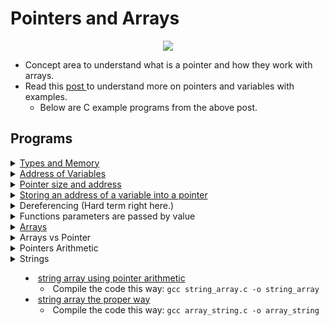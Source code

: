 # Pointers and Arrays

<p align="center">
  <img src="https://i.postimg.cc/RF1dMWZT/pointers.jpg">
</p>

- Concept area to understand what is a pointer and how they work with arrays.
- Read this [post ](https://gr00t.notion.site/Gr00t-s-C-Notes-94d170461cb7410fa110c998bd10ec03) to understand more on pointers and variables with examples.
	- Below are C example programs from the above post.

## Programs

<details>
<summary><a href="./sizeof.c">Types and Memory</a></summary>

- Compile the code this way: `gcc -Wall -Wextra -Werror -pedantic -std=gnu89 sizeof.c -o sizeof`

</details>

<details>
<summary><a href="./address.c">Address of Variables</a></summary>

- Program shows you address of variables  `c` and `n`.
- Compile the code this way: `gcc address.c -o address`

</details>

<details>
<summary><a href="./psize.c">Pointer size and address</a></summary>

- Compile the code this way: `gcc -Wall -Werror -pedantic -Wextra -std=gnu89 psize.c -o psize`

</details>

<details>
<summary><a href="./pn.c">Storing an address of a variable into a pointer</a></summary>

- Compile the code this way: `gcc pn.c -o pn`

</details>

<details>
<summary>Dereferencing (Hard term right here.)</summary>

- [Part 1](./dereference_1.c)
  - Compile the code this way: `gcc dereference_1.c -o dereference_1`

- [Part 2](./dereference_2.c)
  - Compile the code this way: `gcc dereference_2.c -o dereference_2`

</details>

<details>
<summary>Functions parameters are passed by value</summary>

- [modif\_my\_param](./modif_my_param.c)
  - Compile the code this way: `gcc modif_main.c modif_my_param.c -o modif_param`

- [Assignment](./modif_my_char_var.c)
	- [Memory Address view](https://drive.google.com/file/d/1sBmff99ACmkyHyB71wZAZ2Jh4nz3HjT_/view?usp=sharing)
  - Compile the code this way: `gcc modif_char_main.c modif_my_char_var.c -o modif_char`

</details>

<details>
<summary><a href="./array.c">Arrays</a></summary>

  - Compile the code this way: `gcc array.c -o array`

</details>

<details>
<summary>Arrays vs Pointer</summary>

  - [Array vs Pointer](array_vs_pointer.c)
    - Compile the code this way: `gcc array_vs_pointer.c -o array_vs_pointer`
  - [Array type Decay](./array_type_decay.c)
    - Compile the code this way: `gcc -o array_type_decay array_type_decay.c`
  - [sizeof Usage in Array & Pointer](./sizeof_array.c)
    - Compile the code this way: `gcc -Wall -Werror -Wextra -pedantic -o sizeofarray sizeof_array.c`
  - [Unary & Usage Array](./address_of_array.c)
    - Compile the code this way: `gcc -o addressofarray address_of_array.c`
  - [Size of array and address](./sizeof_array_address.c)
    - Compile the code this way: `gcc -o sizeof_array_address sizeof_array_address.c`

</details>

<details>
<summary>Pointers Arithmetic</summary>

  - [Illustrates pointers arithmetic](array_pointers_arithmetic.c)
    - Compile the code this way: `gcc array.c -o array_pointers_arithmetic array_pointers_arithmetic.c`
  - [pointers arithmetic](./pointers_arithmetic.c)
    - Compile the code this way: `gcc pointers_arithmetic.c -o pointers_arithmetic`
  - [Assignment](./solveme.c)
    - Compile the code this way: `gcc solveme.c -o solveme`
    - So before I proceeded to adding printf statements and filling up the memory layout excel file, I compiled the code and threw it in gdb, so below is the assembly code of the program without any printf function calls. (**This is the best way to understand your code**)

    <details>
    <summary>Assembly Code</summary>

    ```asm
    <main>:       endbr64                                         ;\ standard function
    <main+4>:     push   rbp                                      ;
    <main+5>:     mov    rbp,rsp                                  ;/ prologue code
    <main+8>:     sub    rsp,0x30                                 ; allocates 48 byes on the stack
    <main+12>:    mov    rax,QWORD PTR fs:0x28                    ; moves the stack guard to $rax
    <main+21>:    mov    QWORD PTR [rbp-0x8],rax                  ; moves the stack guard from rax to the stack [rbp-0x8]
    <main+25>:    xor    eax,eax                                  ; clears out eax $rax
    <main+27>:    mov    DWORD PTR [rbp-0x20],0x62                ; moves integer 98 to the stack at location [rbp-0x20]
    <main+34>:    mov    DWORD PTR [rbp-0x1c],0xc6                ; moves integer 198 to the stak at location [rbp-0x1c]
    <main+41>:    mov    DWORD PTR [rbp-0x18],0x12a               ; moves integer 298 to the stack at location [rbp-0x18]
    <main+48>:    mov    DWORD PTR [rbp-0x14],0x18e               ; moves integer 398 to the stack at location rbp-0x14]
    <main+55>:    mov    DWORD PTR [rbp-0x10],0x1f2               ; moves integer 498 to the stack at location [rbp-0x10]
    <main+62>:    lea    rax,[rbp-0x20]                           ; load the address of integer 98 location and store it to $rax
    <main+66>:    add    rax,0x4                                  ; pointer arithmetic *(a + 1) adds 4bytes to address in $rax
    <main+70>:    mov    QWORD PTR [rbp-0x30],rax                 ; moves the result from $rax to [rbp-0x30] and stored as a 64bit address
    <main+74>:    mov    rax,QWORD PTR [rbp-0x30]                 ; moves the address that contains integer 198 from [rbp-0x30] to $rax
    <main+78>:    mov    DWORD PTR [rax],0x62                     ; (dereferencing) moves integer 98 to the address in $rax
    <main+84>:    lea    rax,[rbp-0x20]                           ; load the address with the new integer value 98 to $rax
    <main+88>:    add    rax,0xc                                  ; pointer arithmetic *(a + 3) adds 12 bytes to address in $rax
    <main+92>:    mov    QWORD PTR [rbp-0x28],rax                 ; moves the result from $rax to [rbp-0x28] and stores as a 64bit address
    <main+96>:    mov    rax,QWORD PTR [rbp-0x30]                 ; moves the 64bit address in [rbp-0x30] that contains integer 98 to $rax
    <main+100>:   mov    eax,DWORD PTR [rax]                      ; moves value 98 to eax
    <main+102>:   lea    edx,[rax+0x539]                          ; (dereferencing) move value in $rax + 1337 == [rax+0x539] to $edx == 1435
    <main+108>:   mov    rax,QWORD PTR [rbp-0x28]                 ; moves address in [rbp-0x28] to $rax
    <main+112>:   mov    DWORD PTR [rax],edx                      ; moves value 1435 in $edx to address from [rbp-0x28] that's in $rax
    <main+114>:   mov    eax,0x0                                  ; clears $eax
    <main+119>:   mov    rdx,QWORD PTR [rbp-0x8]                  ; moves stack guard to $rdx from the stack
    <main+123>:   sub    rdx,QWORD PTR fs:0x28                    ; checks if stack guard is the same
    <main+132>:   je     0x5555555551d4 <main+139>                ; if its the same then we can leave the program
    <main+134>:   call   0x555555555050 <__stack_chk_fail@plt>    ; if not a function call is made to stack_chk_fail
    <main+139>:   leave                                           ; leaves the program
    <main+140>:   ret                                             ; return value
    ```

    </details>

	- [Memory Address view](https://docs.google.com/spreadsheets/d/1eiHCsZ53yNuuowBCUnaHSBVxrCZQ3Gqw/edit?usp=sharing&ouid=115294069128015498378&rtpof=true&sd=true)
  - Compile the code this way: `gcc -o solveme solveme.c`

</details>

<details>
<summary>Strings<summary>

  - [string array using pointer arithmetic](./string_array.c)
    - Compile the code this way: `gcc string_array.c -o string_array`
  - [string array the proper way](./array_string.c)
    - Compile the code this way: `gcc array_string.c -o array_string`

</details>
